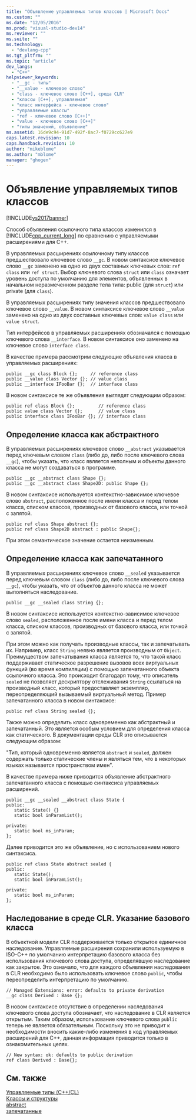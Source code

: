 ```yaml
---
title: "Объявление управляемых типов классов | Microsoft Docs"
ms.custom: ""
ms.date: "12/05/2016"
ms.prod: "visual-studio-dev14"
ms.reviewer: ""
ms.suite: ""
ms.technology: 
  - "devlang-cpp"
ms.tgt_pltfrm: ""
ms.topic: "article"
dev_langs: 
  - "C++"
helpviewer_keywords: 
  - "__gc - типы"
  - "__value - ключевое слово"
  - "class - ключевое слово [C++], среда CLR"
  - "классы [C++], управляемая"
  - "класс интерфейса - ключевое слово"
  - "управляемые классы"
  - "ref - ключевое слово [C++]"
  - "value - ключевое слово [C++]"
  - "типы значений, объявление"
ms.assetid: 16de9c94-91d7-492f-8ac7-f0729cc627e9
caps.latest.revision: 10
caps.handback.revision: 10
author: "mikeblome"
ms.author: "mblome"
manager: "ghogen"
---
```

# Объявление управляемых типов классов
[!INCLUDE[vs2017banner](../assembler/inline/includes/vs2017banner.md)]

Способ объявления ссылочного типа классов изменился в [!INCLUDE[cpp_current_long](../dotnet/includes/cpp_current_long_md.md)] по сравнению с управляемыми расширениями для C\+\+.  
  
 В управляемых расширениях ссылочному типу классов предшествовало ключевое слово `__gc`.  В новом синтаксисе ключевое слово `__gc` заменено на одно из двух составных ключевых слов: `ref class` или `ref struct`.  Выбор ключевого слова `struct` или `class` означает уровень доступа по умолчанию для элементов, объявленных в начальном неразмеченном разделе тела типа: public \(для `struct`\) или private \(для `class`\).  
  
 В управляемых расширениях типу значения классов предшествовало ключевое слово `__value`.  В новом синтаксисе ключевое слово `__value` заменено на одно из двух составных ключевых слов: `value class` или `value struct`.  
  
 Тип интерфейсов в управляемых расширениях обозначался с помощью ключевого слова `__interface`.  В новом синтаксисе оно заменено на ключевое слово `interface class`.  
  
 В качестве примера рассмотрим следующие объявления класса в управляемых расширениях:  
  
```  
public __gc class Block {};     // reference class  
public __value class Vector {}; // value class  
public __interface IFooBar {};  // interface class  
```  
  
 В новом синтаксисе те же объявления выглядят следующим образом:  
  
```  
public ref class Block {};         // reference class  
public value class Vector {};      // value class  
public interface class IFooBar {}; // interface class  
```  
  
## Определение класса как абстрактного  
 В управляемых расширениях ключевое слово `__abstract` указывается перед ключевым словом `class` \(либо до, либо после ключевого слова `__gc`\), чтобы указать, что класс является неполным и объекты данного класса не могут создаваться в программе.  
  
```  
public __gc __abstract class Shape {};  
public __gc __abstract class Shape2D: public Shape {};  
```  
  
 В новом синтаксисе используется контекстно\-зависимое ключевое слово `abstract`, расположенное после имени класса и перед телом класса, списком классов, производных от базового класса, или точкой с запятой.  
  
```  
public ref class Shape abstract {};  
public ref class Shape2D abstract : public Shape{};  
```  
  
 При этом семантическое значение остается неизменным.  
  
## Определение класса как запечатанного  
 В управляемых расширениях ключевое слово `__sealed` указывается перед ключевым словом `class` \(либо до, либо после ключевого слова `__gc`\), чтобы указать, что от объектов данного класса не может выполняться наследование.  
  
```  
public __gc __sealed class String {};  
```  
  
 В новом синтаксисе используется контекстно\-зависимое ключевое слово `sealed`, расположенное после имени класса и перед телом класса, списком классов, производных от базового класса, или точкой с запятой.  
  
 При этом можно как получать производные классы, так и запечатывать их.  Например, класс `String` неявно является производным от `Object`.  Преимуществом запечатывания класса является то, что такой класс поддерживает статическое разрешение вызовов всех виртуальных функций \(во время компиляции\) с помощью запечатанного объекта ссылочного класса.  Это происходит благодаря тому, что описатель `sealed` не позволяет дескриптору отслеживания `String` ссылаться на производный класс, который предоставляет экземпляр, переопределяющий вызываемый виртуальный метод.  Пример запечатанного класса в новом синтаксисе:  
  
```  
public ref class String sealed {};  
```  
  
 Также можно определить класс одновременно как абстрактный и запечатанный. Это является особым условием для определения класса как статического.  В документации среды CLR это описывается следующим образом:  
  
 "Тип, который одновременно является `abstract` и `sealed`, должен содержать только статические члены и являться тем, что в некоторых языках называется пространством имен".  
  
 В качестве примера ниже приводится объявление абстрактного запечатанного класса с помощью синтаксиса управляемых расширений.  
  
```  
public __gc __sealed __abstract class State {  
public:  
   static State() {}  
   static bool inParamList();  
  
private:  
   static bool ms_inParam;  
};  
```  
  
 Далее приводится это же объявление, но с использованием нового синтаксиса.  
  
```  
public ref class State abstract sealed {  
public:  
   static State();  
   static bool inParamList();  
  
private:  
   static bool ms_inParam;  
};  
```  
  
## Наследование в среде CLR. Указание базового класса  
 В объектной модели CLR поддерживается только открытое единичное наследование.  Управляемые расширения сохранили используемую в ISO\-C\+\+ по умолчанию интерпретацию базового класса без использования ключевого слова доступа, определявшую наследование как закрытое.  Это означало, что для каждого объявления наследования в CLR необходимо было использовать ключевое слово `public`, чтобы переопределить интерпретацию по умолчанию.  
  
```  
// Managed Extensions: error: defaults to private derivation  
__gc class Derived : Base {};  
```  
  
 В новом синтаксисе отсутствие в определении наследования ключевого слова доступа обозначает, что наследование в CLR является открытым.  Таким образом, использование ключевого слова `public` теперь не является обязательным.  Поскольку это не приводит к необходимости вносить какие\-либо изменения в код управляемых расширений для C\+\+, данная информация приводится только в ознакомительных целях.  
  
```  
// New syntax: ok: defaults to public derivation  
ref class Derived : Base{};  
```  
  
## См. также  
 [Управляемые типы \(C\+\+\/CL\)](../dotnet/managed-types-cpp-cl.md)   
 [Классы и структуры](../windows/classes-and-structs-cpp-component-extensions.md)   
 [abstract](../windows/abstract-cpp-component-extensions.md)   
 [запечатанные](../windows/sealed-cpp-component-extensions.md)